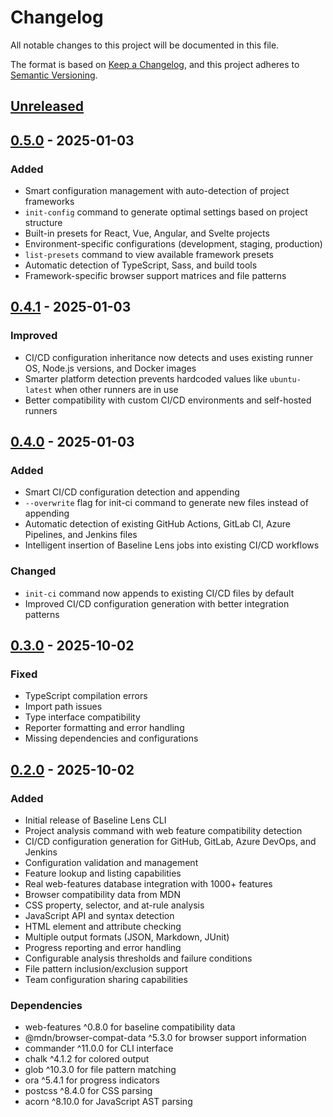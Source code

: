 # Changelog

All notable changes to this project will be documented in this file.

The format is based on [Keep a Changelog](https://keepachangelog.com/en/1.0.0/),
and this project adheres to [Semantic Versioning](https://semver.org/spec/v2.0.0.html).

## [Unreleased]

## [0.5.0] - 2025-01-03

### Added
- Smart configuration management with auto-detection of project frameworks
- `init-config` command to generate optimal settings based on project structure
- Built-in presets for React, Vue, Angular, and Svelte projects
- Environment-specific configurations (development, staging, production)
- `list-presets` command to view available framework presets
- Automatic detection of TypeScript, Sass, and build tools
- Framework-specific browser support matrices and file patterns

## [0.4.1] - 2025-01-03

### Improved
- CI/CD configuration inheritance now detects and uses existing runner OS, Node.js versions, and Docker images
- Smarter platform detection prevents hardcoded values like `ubuntu-latest` when other runners are in use
- Better compatibility with custom CI/CD environments and self-hosted runners

## [0.4.0] - 2025-01-03

### Added
- Smart CI/CD configuration detection and appending
- `--overwrite` flag for init-ci command to generate new files instead of appending
- Automatic detection of existing GitHub Actions, GitLab CI, Azure Pipelines, and Jenkins files
- Intelligent insertion of Baseline Lens jobs into existing CI/CD workflows

### Changed
- `init-ci` command now appends to existing CI/CD files by default
- Improved CI/CD configuration generation with better integration patterns

## [0.3.0] - 2025-10-02

### Fixed
- TypeScript compilation errors
- Import path issues
- Type interface compatibility
- Reporter formatting and error handling
- Missing dependencies and configurations

## [0.2.0] - 2025-10-02

### Added
- Initial release of Baseline Lens CLI
- Project analysis command with web feature compatibility detection
- CI/CD configuration generation for GitHub, GitLab, Azure DevOps, and Jenkins
- Configuration validation and management
- Feature lookup and listing capabilities
- Real web-features database integration with 1000+ features
- Browser compatibility data from MDN
- CSS property, selector, and at-rule analysis
- JavaScript API and syntax detection
- HTML element and attribute checking
- Multiple output formats (JSON, Markdown, JUnit)
- Progress reporting and error handling
- Configurable analysis thresholds and failure conditions
- File pattern inclusion/exclusion support
- Team configuration sharing capabilities

### Dependencies
- web-features ^0.8.0 for baseline compatibility data
- @mdn/browser-compat-data ^5.3.0 for browser support information
- commander ^11.0.0 for CLI interface
- chalk ^4.1.2 for colored output
- glob ^10.3.0 for file pattern matching
- ora ^5.4.1 for progress indicators
- postcss ^8.4.0 for CSS parsing
- acorn ^8.10.0 for JavaScript AST parsing

[Unreleased]: https://github.com/kwesinavilot/baseline-lens-cli/compare/v0.5.0...HEAD
[0.5.0]: https://github.com/kwesinavilot/baseline-lens-cli/compare/v0.4.1...v0.5.0
[0.4.1]: https://github.com/kwesinavilot/baseline-lens-cli/compare/v0.4.0...v0.4.1
[0.4.0]: https://github.com/kwesinavilot/baseline-lens-cli/compare/v0.3.0...v0.4.0
[0.3.0]: https://github.com/kwesinavilot/baseline-lens-cli/releases/tag/v0.3.0
[0.2.0]: https://github.com/kwesinavilot/baseline-lens-cli/releases/tag/v0.2.0